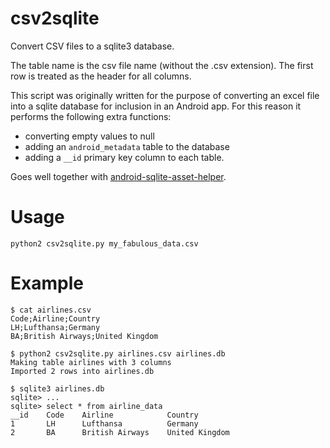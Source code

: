 # csv2sqlite
Convert CSV files to a sqlite3 database.

The table name is the csv file name (without the .csv extension). The first row is treated as the header for all columns.

This script was originally written for the purpose of converting an excel file into a sqlite database for inclusion in an Android app. For this reason it performs the following extra functions:
* converting empty values to null
* adding an `android_metadata` table to the database 
* adding a `__id` primary key column to each table.

Goes well together with [android-sqlite-asset-helper](https://github.com/jgilfelt/android-sqlite-asset-helper).

# Usage
    python2 csv2sqlite.py my_fabulous_data.csv
    
# Example
    $ cat airlines.csv
    Code;Airline;Country
    LH;Lufthansa;Germany
    BA;British Airways;United Kingdom
    
    $ python2 csv2sqlite.py airlines.csv airlines.db
    Making table airlines with 3 columns
    Imported 2 rows into airlines.db
    
    $ sqlite3 airlines.db
    sqlite> ...
    sqlite> select * from airline_data
    __id    Code    Airline            Country
    1       LH      Lufthansa          Germany
    2       BA      British Airways    United Kingdom


